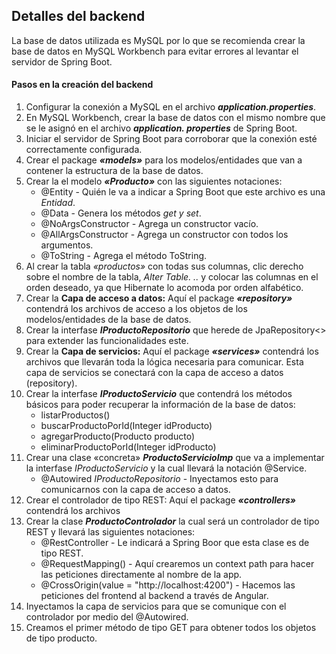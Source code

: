 ## Detalles del backend

La base de datos utilizada es MySQL por lo que se recomienda crear la base de datos en MySQL Workbench para evitar 
errores al levantar el servidor de Spring Boot.

#### Pasos en la creación del backend
1. Configurar la conexión a MySQL en el archivo _**application.properties**_.
2. En MySQL Workbench, crear la base de datos con el mismo nombre que se le asignó en el archivo _**application.
   properties**_ de Spring Boot.
3. Iniciar el servidor de Spring Boot para corroborar que la conexión esté correctamente configurada.
4. Crear el package _**«models»**_ para los modelos/entidades que van a contener la estructura de la base de datos.
5. Crear la el modelo _**«Producto»**_ con las siguientes notaciones:
   * @Entity - Quién le va a indicar a Spring Boot que este archivo es una _*Entidad*_.
   * @Data - Genera los métodos _*get y set*_.
   * @NoArgsConstructor - Agrega un constructor vacío.
   * @AllArgsConstructor - Agrega un constructor con todos los argumentos.
   * @ToString - Agrega el método ToString.
6. Al crear la tabla _*«productos»*_ con todas sus columnas, clic derecho sobre el nombre de la tabla, _*Alter Table.
   ..*_ y colocar las columnas en el orden deseado, ya que Hibernate lo acomoda por orden alfabético.
7. Crear la **Capa de acceso a datos:** Aquí el package _**«repository»**_ contendrá los archivos de acceso a los 
   objetos de los modelos/entidades de la base de datos.
8. Crear la interfase _**IProductoRepositorio**_ que herede de JpaRepository<> para extender las funcionalidades este.
9. Crear la **Capa de servicios:** Aquí el package _**«services»**_ contendrá los archivos que llevarán toda la 
   lógica necesaria para comunicar. Esta capa de servicios se conectará con la capa de acceso a datos (repository).
10. Crear la interfase _**IProductoServicio**_ que contendrá los métodos básicos para poder recuperar la información 
    de la base de datos:
      * listarProductos()
      * buscarProductoPorId(Integer idProducto)
      * agregarProducto(Producto producto)
      * eliminarProductoPorId(Integer idProducto)
11. Crear una clase «concreta» _**ProductoServicioImp**_ que va a implementar la interfase _*IProductoServicio*_ y 
    la cual llevará la notación @Service.
      * @Autowired _*IProductoRepositorio*_ - Inyectamos esto para comunicarnos con la capa de acceso a datos.
12. Crear el controlador de tipo REST: Aquí el package _**«controllers»**_ contendrá los archivos
13. Crear la clase _**ProductoControlador**_ la cual será un controlador de tipo REST y llevará las siguientes 
    notaciones:
      * @RestController - Le indicará a Spring Boor que esta clase es de tipo REST.
      * @RequestMapping() - Aquí crearemos un context path para hacer las peticiones directamente al nombre de la app.
      * @CrossOrigin(value = "http://localhost:4200") - Hacemos las peticiones del frontend al backend a través de 
        Angular.
14. Inyectamos la capa de servicios para que se comunique con el controlador por medio del @Autowired.
15. Creamos el primer método de tipo GET para obtener todos los objetos de tipo producto.